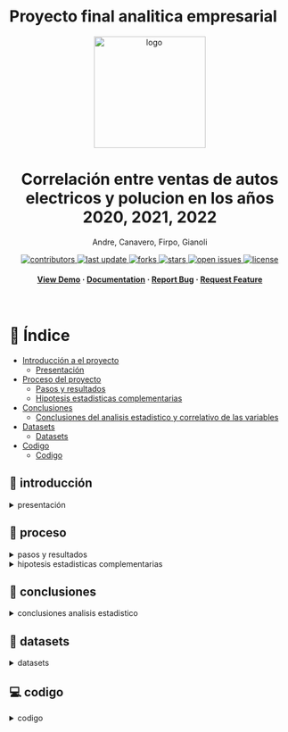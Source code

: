 # Proyecto final analitica empresarial
<div align="center">

  <img src="logoautos2.webp" alt="logo" width="200" height="auto" />
  <h1>Correlación entre ventas de autos electricos y polucion en los años 2020, 2021, 2022</h1>
  
  <p>
    Andre, Canavero, Firpo, Gianoli
  </p>

  
<!-- Badges -->
<p>
  <a href="https://github.com/Louis3797/awesome-readme-template/graphs/contributors">
    <img src="https://img.shields.io/github/contributors/Louis3797/awesome-readme-template" alt="contributors" />
  </a>
  <a href="">
    <img src="https://img.shields.io/github/last-commit/Louis3797/awesome-readme-template" alt="last update" />
  </a>
  <a href="https://github.com/Louis3797/awesome-readme-template/network/members">
    <img src="https://img.shields.io/github/forks/Louis3797/awesome-readme-template" alt="forks" />
  </a>
  <a href="https://github.com/Louis3797/awesome-readme-template/stargazers">
    <img src="https://img.shields.io/github/stars/Louis3797/awesome-readme-template" alt="stars" />
  </a>
  <a href="https://github.com/Louis3797/awesome-readme-template/issues/">
    <img src="https://img.shields.io/github/issues/Louis3797/awesome-readme-template" alt="open issues" />
  </a>
  <a href="https://github.com/Louis3797/awesome-readme-template/blob/master/LICENSE">
    <img src="https://img.shields.io/github/license/Louis3797/awesome-readme-template.svg" alt="license" />
  </a>
</p>
   
<h4>
    <a href="https://github.com/Louis3797/awesome-readme-template/">View Demo</a>
  <span> · </span>
    <a href="https://github.com/Louis3797/awesome-readme-template">Documentation</a>
  <span> · </span>
    <a href="https://github.com/Louis3797/awesome-readme-template/issues/">Report Bug</a>
  <span> · </span>
    <a href="https://github.com/Louis3797/awesome-readme-template/issues/">Request Feature</a>
  </h4>
</div>

<br />

<!-- Índice -->
# :notebook_with_decorative_cover: Índice

- [Introducción a el proyecto](#star2-introducción)
  * [Presentación](#wave-presentación)
- [Proceso del proyecto](#toolbox-proceso)
  * [Pasos y resultados](#bangbang-prerequisites)
  * [Hipotesis estadisticas complementarias](#gear-installation)
- [Conclusiones](#speech_balloon-conclusiones)
  * [Conclusiones del analisis estadistico y correlativo de las variables](#bangbang-prerequisites)
- [Datasets](#floppy_disk-datasets)
  * [Datasets](#scroll-code-of-conduct)
- [Codigo](#computer-codigo)
  * [Codigo](#scroll-code-of-conduct)
  

<!-- introducción -->
## :star2: introducción
<div align="presentación"> 
  <div align="presentación"> 
  

</div>


<details>
  <summary>presentación</summary>
  <ul>
    <li>
      <a href="https://docs.google.com/presentation/d/1-MnyyT9jfggdywjaKsorB0gn1DC5vBcwyUOzdoZ4ZMY/edit?usp=sharing">Presentación</a>
    </li>
  </ul>
</details>

<!-- proceso -->
## :toolbox: proceso
<div align="pasos y resultados"> 
  <div align="pasos y resultados"> 
  

</div>


<details>
  <summary>pasos y resultados</summary>
  <ul>
    <li>
      <a href="https://docs.google.com/presentation/d/1oWLcUQ55ScGKSxtt9NpSooRgMQ0N7AY_f6D26DDqi3o/edit?usp=sharing">Pasos y resultados</a>
    </li>
  </ul>
</details>

<div align="pasos y resultados"> 
  <div align="pasos y resultados"> 
  

</div>


<details>
  <summary>hipotesis estadisticas complementarias</summary>
  <ul>
    <li>
      <a href="https://docs.google.com/presentation/d/1BH0bBEJtszMfd44eI0t3ghPYHrKgl-6JS35SbYpyhm8/edit?usp=sharing">Hipotesis estadisticas complementarias</a>
    </li>
  </ul>
</details>

<!-- conclusiones -->
## :speech_balloon: conclusiones
<div align="conclusiones analisis estadistico"> 
  <div align="conclusiones analisis estadistico"> 
  

</div>


<details>
  <summary>conclusiones analisis estadistico</summary>
  <ul>
    <li>
      <a href="https://docs.google.com/presentation/d/1KFDvP7nuhQml9aOMP-PhEFWQiglo6yjRlE-BJybnmF8/edit?usp=sharing">Conclusiones analisis estadistico</a>
    </li>
  </ul>
</details>

<div align="conclusiones analisis estadistico"> 
  <div align="conclusiones analisis estadistico"> 
    
<!-- datasets -->
## 💾 datasets
<div align="datasets"> 
  

</div>


<details>
  <summary>datasets</summary>
  <ul>
    <li>
      <a href="https://docs.google.com/spreadsheets/d/1MsJbBbQFyROMdCZ08vNACA9ASt_bQ9NsZsKKum80BHo/edit?usp=sharing">Datasets</a>
    </li>
  </ul>
</details>
  
  <!-- codigo -->
## :computer: codigo
<div align="condigo"> 
  <div align="codigo"> 
  

</div>


<details>
  <summary>codigo</summary>
  <ul>
    <li>
      <a href="https://colab.research.google.com/drive/10_Ld13gmtCdAjTbItXDKeY5P5PWWzFF6?usp=sharing">Codigo</a>
    </li>
  </ul>
</details>
